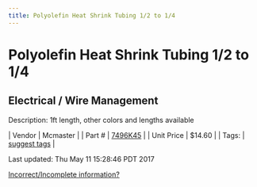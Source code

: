 ```yaml
---
title: Polyolefin Heat Shrink Tubing 1/2 to 1/4
---
```


# Polyolefin Heat Shrink Tubing 1/2 to 1/4
## Electrical / Wire Management
Description: 	1ft length, other colors and lengths available 

| Vendor | Mcmaster | 
| Part # | [7496K45](https://www.mcmaster.com/#7496K45) | 
| Unit Price | $14.60 | 
| Tags: | [suggest tags](https://docs.google.com/forms/d/e/1FAIpQLSeWyY8v3RgOty-MyWmh9U0iivNYN_molChYyS-0U-o-kOAv_g/viewform) | 

Last updated: Thu May 11 15:28:46 PDT 2017

 [Incorrect/Incomplete information?](https://docs.google.com/forms/d/e/1FAIpQLSeWyY8v3RgOty-MyWmh9U0iivNYN_molChYyS-0U-o-kOAv_g/viewform)